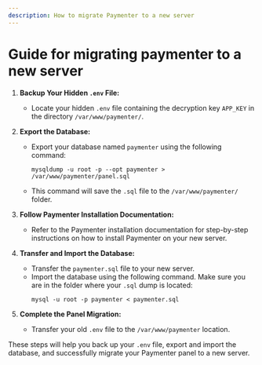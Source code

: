 ```yaml
---
description: How to migrate Paymenter to a new server
---
```


# Guide for migrating paymenter to a new server

1. **Backup Your Hidden `.env` File:**
   - Locate your hidden `.env` file containing the decryption key `APP_KEY` in the directory `/var/www/paymenter/`.
   
2. **Export the Database:**
   - Export your database named `paymenter` using the following command:
     ```
     mysqldump -u root -p --opt paymenter > /var/www/paymenter/panel.sql
     ```
   - This command will save the `.sql` file to the `/var/www/paymenter/` folder.

3. **Follow Paymenter Installation Documentation:**
   - Refer to the Paymenter installation documentation for step-by-step instructions on how to install Paymenter on your new server.

4. **Transfer and Import the Database:**
   - Transfer the `paymenter.sql` file to your new server.
   - Import the database using the following command. Make sure you are in the folder where your `.sql` dump is located:
     ```
     mysql -u root -p paymenter < paymenter.sql
     ```

5. **Complete the Panel Migration:**
   - Transfer your old `.env` file to the `/var/www/paymenter` location.
   
These steps will help you back up your `.env` file, export and import the database, and successfully migrate your Paymenter panel to a new server.
